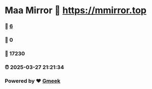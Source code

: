 # Maa Mirror :link: https://mmirror.top 
### :page_facing_up: [6](https://mmirror.top/tag.html) 
### :speech_balloon: 0 
### :hibiscus: 17230 
### :alarm_clock: 2025-03-27 21:21:34 
### Powered by :heart: [Gmeek](https://github.com/Meekdai/Gmeek)
